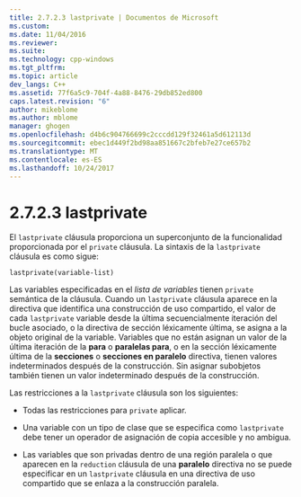 ```yaml
---
title: 2.7.2.3 lastprivate | Documentos de Microsoft
ms.custom: 
ms.date: 11/04/2016
ms.reviewer: 
ms.suite: 
ms.technology: cpp-windows
ms.tgt_pltfrm: 
ms.topic: article
dev_langs: C++
ms.assetid: 77f6a5c9-704f-4a88-8476-29db852ed800
caps.latest.revision: "6"
author: mikeblome
ms.author: mblome
manager: ghogen
ms.openlocfilehash: d4b6c904766699c2cccdd129f32461a5d612113d
ms.sourcegitcommit: ebec1d449f2bd98aa851667c2bfeb7e27ce657b2
ms.translationtype: MT
ms.contentlocale: es-ES
ms.lasthandoff: 10/24/2017
---
```

# <a name="2723-lastprivate"></a>2.7.2.3 lastprivate
El `lastprivate` cláusula proporciona un superconjunto de la funcionalidad proporcionada por el `private` cláusula. La sintaxis de la `lastprivate` cláusula es como sigue:  
  
```  
lastprivate(variable-list)  
```  
  
 Las variables especificadas en el *lista de variables* tienen `private` semántica de la cláusula. Cuando un `lastprivate` cláusula aparece en la directiva que identifica una construcción de uso compartido, el valor de cada `lastprivate` variable desde la última secuencialmente iteración del bucle asociado, o la directiva de sección léxicamente última, se asigna a la objeto original de la variable. Variables que no están asignan un valor de la última iteración de la **para** o **paralelas para**, o en la sección léxicamente última de la **secciones** o  **secciones en paralelo** directiva, tienen valores indeterminados después de la construcción. Sin asignar subobjetos también tienen un valor indeterminado después de la construcción.  
  
 Las restricciones a la `lastprivate` cláusula son los siguientes:  
  
-   Todas las restricciones para `private` aplicar.  
  
-   Una variable con un tipo de clase que se especifica como `lastprivate` debe tener un operador de asignación de copia accesible y no ambigua.  
  
-   Las variables que son privadas dentro de una región paralela o que aparecen en la `reduction` cláusula de una **paralelo** directiva no se puede especificar en un `lastprivate` cláusula en una directiva de uso compartido que se enlaza a la construcción paralela.